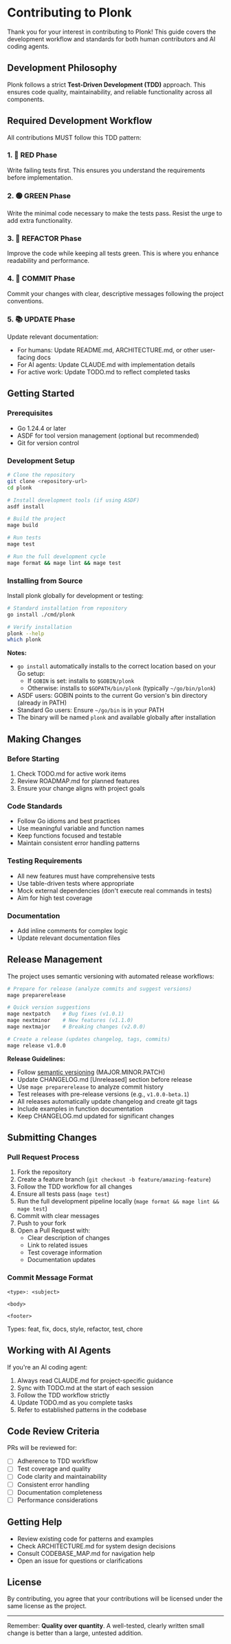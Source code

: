 # Contributing to Plonk

Thank you for your interest in contributing to Plonk! This guide covers the development workflow and standards for both human contributors and AI coding agents.

## Development Philosophy

Plonk follows a strict **Test-Driven Development (TDD)** approach. This ensures code quality, maintainability, and reliable functionality across all components.

## Required Development Workflow

All contributions MUST follow this TDD pattern:

### 1. 🔴 RED Phase
Write failing tests first. This ensures you understand the requirements before implementation.

### 2. 🟢 GREEN Phase  
Write the minimal code necessary to make the tests pass. Resist the urge to add extra functionality.

### 3. 🔵 REFACTOR Phase
Improve the code while keeping all tests green. This is where you enhance readability and performance.

### 4. 📝 COMMIT Phase
Commit your changes with clear, descriptive messages following the project conventions.

### 5. 📚 UPDATE Phase
Update relevant documentation:
- For humans: Update README.md, ARCHITECTURE.md, or other user-facing docs
- For AI agents: Update CLAUDE.md with implementation details
- For active work: Update TODO.md to reflect completed tasks

## Getting Started

### Prerequisites
- Go 1.24.4 or later
- ASDF for tool version management (optional but recommended)
- Git for version control

### Development Setup
```bash
# Clone the repository
git clone <repository-url>
cd plonk

# Install development tools (if using ASDF)
asdf install

# Build the project
mage build

# Run tests
mage test

# Run the full development cycle
mage format && mage lint && mage test
```

### Installing from Source

Install plonk globally for development or testing:

```bash
# Standard installation from repository
go install ./cmd/plonk

# Verify installation
plonk --help
which plonk
```

**Notes:**
- `go install` automatically installs to the correct location based on your Go setup:
  - If `GOBIN` is set: installs to `$GOBIN/plonk`
  - Otherwise: installs to `$GOPATH/bin/plonk` (typically `~/go/bin/plonk`)
- ASDF users: GOBIN points to the current Go version's bin directory (already in PATH)
- Standard Go users: Ensure `~/go/bin` is in your PATH
- The binary will be named `plonk` and available globally after installation

## Making Changes

### Before Starting
1. Check TODO.md for active work items
2. Review ROADMAP.md for planned features
3. Ensure your change aligns with project goals

### Code Standards
- Follow Go idioms and best practices
- Use meaningful variable and function names
- Keep functions focused and testable
- Maintain consistent error handling patterns

### Testing Requirements
- All new features must have comprehensive tests
- Use table-driven tests where appropriate
- Mock external dependencies (don't execute real commands in tests)
- Aim for high test coverage

### Documentation
- Add inline comments for complex logic
- Update relevant documentation files

## Release Management

The project uses semantic versioning with automated release workflows:

```bash
# Prepare for release (analyze commits and suggest versions)
mage preparerelease

# Quick version suggestions
mage nextpatch    # Bug fixes (v1.0.1)
mage nextminor    # New features (v1.1.0)  
mage nextmajor    # Breaking changes (v2.0.0)

# Create a release (updates changelog, tags, commits)
mage release v1.0.0
```

**Release Guidelines:**
- Follow [semantic versioning](https://semver.org/) (MAJOR.MINOR.PATCH)
- Update CHANGELOG.md [Unreleased] section before release
- Use `mage preparerelease` to analyze commit history
- Test releases with pre-release versions (e.g., `v1.0.0-beta.1`)
- All releases automatically update changelog and create git tags
- Include examples in function documentation
- Keep CHANGELOG.md updated for significant changes

## Submitting Changes

### Pull Request Process
1. Fork the repository
2. Create a feature branch (`git checkout -b feature/amazing-feature`)
3. Follow the TDD workflow for all changes
4. Ensure all tests pass (`mage test`)
5. Run the full development pipeline locally (`mage format && mage lint && mage test`)
6. Commit with clear messages
7. Push to your fork
8. Open a Pull Request with:
   - Clear description of changes
   - Link to related issues
   - Test coverage information
   - Documentation updates

### Commit Message Format
```
<type>: <subject>

<body>

<footer>
```

Types: feat, fix, docs, style, refactor, test, chore

## Working with AI Agents

If you're an AI coding agent:
1. Always read CLAUDE.md for project-specific guidance
2. Sync with TODO.md at the start of each session
3. Follow the TDD workflow strictly
4. Update TODO.md as you complete tasks
5. Refer to established patterns in the codebase

## Code Review Criteria

PRs will be reviewed for:
- [ ] Adherence to TDD workflow
- [ ] Test coverage and quality
- [ ] Code clarity and maintainability
- [ ] Consistent error handling
- [ ] Documentation completeness
- [ ] Performance considerations

## Getting Help

- Review existing code for patterns and examples
- Check ARCHITECTURE.md for system design decisions
- Consult CODEBASE_MAP.md for navigation help
- Open an issue for questions or clarifications

## License

By contributing, you agree that your contributions will be licensed under the same license as the project.

---

Remember: **Quality over quantity**. A well-tested, clearly written small change is better than a large, untested addition.